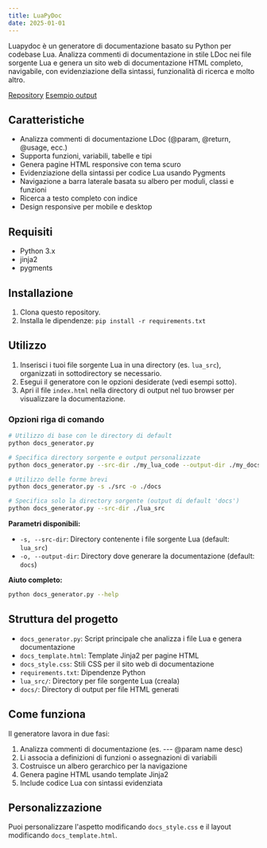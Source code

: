 ```yaml
---
title: LuaPyDoc
date: 2025-01-01
---
```


Luapydoc è un generatore di documentazione basato su Python per codebase Lua. Analizza commenti di documentazione in stile LDoc nei file sorgente Lua e genera un sito web di documentazione HTML completo, navigabile, con evidenziazione della sintassi, funzionalità di ricerca e molto altro.

[Repository](https://github.com/giovifav/luapydoc)
[Esempio output](docs)

## Caratteristiche

- Analizza commenti di documentazione LDoc (@param, @return, @usage, ecc.)
- Supporta funzioni, variabili, tabelle e tipi
- Genera pagine HTML responsive con tema scuro
- Evidenziazione della sintassi per codice Lua usando Pygments
- Navigazione a barra laterale basata su albero per moduli, classi e funzioni
- Ricerca a testo completo con indice
- Design responsive per mobile e desktop

## Requisiti

- Python 3.x
- jinja2
- pygments

## Installazione

1. Clona questo repository.
2. Installa le dipendenze: `pip install -r requirements.txt`

## Utilizzo

1. Inserisci i tuoi file sorgente Lua in una directory (es. `lua_src`), organizzati in sottodirectory se necessario.
2. Esegui il generatore con le opzioni desiderate (vedi esempi sotto).
3. Apri il file `index.html` nella directory di output nel tuo browser per visualizzare la documentazione.

### Opzioni riga di comando

```bash
# Utilizzo di base con le directory di default
python docs_generator.py

# Specifica directory sorgente e output personalizzate
python docs_generator.py --src-dir ./my_lua_code --output-dir ./my_docs

# Utilizzo delle forme brevi
python docs_generator.py -s ./src -o ./docs

# Specifica solo la directory sorgente (output di default 'docs')
python docs_generator.py --src-dir ./lua_src
```

**Parametri disponibili:**
- `-s, --src-dir`: Directory contenente i file sorgente Lua (default: `lua_src`)
- `-o, --output-dir`: Directory dove generare la documentazione (default: `docs`)

**Aiuto completo:**
```bash
python docs_generator.py --help
```

## Struttura del progetto

- `docs_generator.py`: Script principale che analizza i file Lua e genera documentazione
- `docs_template.html`: Template Jinja2 per pagine HTML
- `docs_style.css`: Stili CSS per il sito web di documentazione
- `requirements.txt`: Dipendenze Python
- `lua_src/`: Directory per file sorgente Lua (creala)
- `docs/`: Directory di output per file HTML generati

## Come funziona

Il generatore lavora in due fasi:
1. Analizza commenti di documentazione (es. --- @param name desc)
2. Li associa a definizioni di funzioni o assegnazioni di variabili
3. Costruisce un albero gerarchico per la navigazione
4. Genera pagine HTML usando template Jinja2
5. Include codice Lua con sintassi evidenziata

## Personalizzazione

Puoi personalizzare l'aspetto modificando `docs_style.css` e il layout modificando `docs_template.html`.